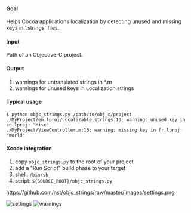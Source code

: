 #### Goal

Helps Cocoa applications localization by detecting unused and missing keys in '.strings' files.

#### Input

Path of an Objective-C project.

#### Output

1. warnings for untranslated strings in *.m
2. warnings for unused keys in Localization.strings

#### Typical usage

    $ python objc_strings.py /path/to/obj_c/project
    ./MyProject/en.lproj/Localizable.strings:13: warning: unused key in en.lproj: "Misc"
    ./MyProject/ViewController.m:16: warning: missing key in fr.lproj: "World"

#### Xcode integration

1. copy `objc_strings.py` to the root of your project
2. add a "Run Script" build phase to your target
3. shell: `/bin/sh`
4. script: `${SOURCE_ROOT}/objc_strings.py`

https://github.com/nst/objc_strings/raw/master/images/settings.png

![settings](https://github.com/nst/objc_strings/raw/master/images/settings.png "settings")
![warnings](https://github.com/nst/objc_strings/raw/master/images/warnings.png "warnings")
